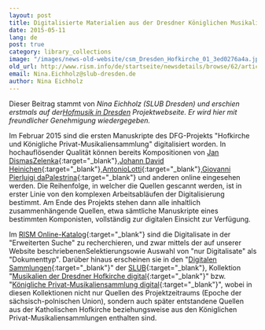 ```yaml
---
layout: post
title: Digitalisierte Materialien aus der Dresdner Königlichen Musikaliensammlung
date: 2015-05-11
lang: de
post: true
category: library_collections
image: "/images/news-old-website/csm_Dresden_Hofkirche_01_3ed0276a4a.jpg"
old_url: http://www.rism.info/de/startseite/newsdetails/browse/62/article/64/digitizing-materials-from-dresdens-royal-music-collections.html
email: Nina.Eichholz@slub-dresden.de
author: Nina Eichholz
---
```


Dieser Beitrag stammt von _Nina Eichholz (SLUB Dresden) und erschien erstmals auf der[Hofmusik in Dresden](http://hofmusik.slub-dresden.de/news/details/single/digitalisierungsstart-im-projekt-hofkirche-und-koenigliche-privat-musikaliensammlung/ "external-link-new-window") Projektwebseite. Er wird hier mit freundlicher Genehmigung wiedergegeben._


Im Februar 2015 sind die ersten Manuskripte des DFG-Projekts "Hofkirche und Königliche Privat-Musikaliensammlung" digitalisiert worden. In hochauflösender Qualität können bereits Kompositionen von [Jan DismasZelenka](http://digital.slub-dresden.de/id426608062){:target="_blank"},[Johann David Heinichen](http://digital.slub-dresden.de/id426600088){:target="_blank"},[AntonioLotti](http://digital.slub-dresden.de/id426603958){:target="_blank"},[Giovanni Pierluigi daPalestrina](http://digital.slub-dresden.de/id425726525){:target="_blank"} und anderen online eingesehen werden. Die Reihenfolge, in welcher die Quellen gescannt werden, ist in erster Linie von den komplexen Arbeitsabläufen der Digitalisierung bestimmt. Am Ende des Projekts stehen dann alle inhaltlich zusammenhängende Quellen, etwa sämtliche Manuskripte eines bestimmten Komponisten, vollständig zur digitalen Einsicht zur Verfügung.


Im [RISM Online-Katalog](https://opac.rism.info/metaopac/start.do?View=rism){:target="_blank"} sind die Digitalisate in der "Erweiterten Suche" zu recherchieren, und zwar mittels der auf unserer Website beschriebenenSelektierungsowie Auswahl von "nur Digitalisate" als "Dokumenttyp". Darüber hinaus erscheinen sie in den "[Digitalen Sammlungen](http://digital.slub-dresden.de/en/digital-collections/){:target="_blank"}" der [SLUB](http://hofmusik.slub-dresden.de/recherche/){:target="_blank"}, Kollektion "[Musikalien der Dresdner Hofkirche digital](http://digital.slub-dresden.de/kollektionen/128/){:target="_blank"}" bzw. "[Königliche Privat-Musikaliensammlung digital](http://digital.slub-dresden.de/kollektionen/115/){:target="_blank"}", wobei in diesen Kollektionen nicht nur Quellen des Projektzeitraums (Epoche der sächsisch-polnischen Union), sondern auch später entstandene Quellen aus der Katholischen Hofkirche beziehungsweise aus den Königlichen Privat-Musikaliensammlungen enthalten sind.


